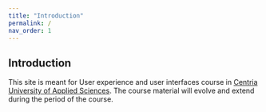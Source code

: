 ```yaml
---
title: "Introduction"
permalink: /
nav_order: 1
---
```


## Introduction

This site is meant for User experience and user interfaces course in [Centria University of Applied Sciences](https://web.centria.fi/en). The course material will evolve and extend during the period of the course.
